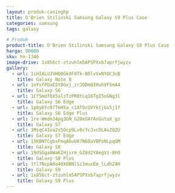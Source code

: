 ```yaml
---
layout: produk-casinghp
title: O'Brien Stilinski Samsung Galaxy S9 Plus Case
categories: samsung
tags: galaxy

# Produk
product-title: O'Brien Stilinski Samsung Galaxy S9 Plus Case
harga: 90000
sku: hn-1346
image-drive: 1x856ct-ztzuhlm5APSPXxb7aprfjwyzv
gallery:
  - url: 1iHIALUJVHQ0Gk9F8Tk-B0lvVxNYOC3cB
    title: Galaxy Note 8
  - url: 1nYsfPDaE5tDGxj_zrJQDmQIHuhVF5mA4
    title: Galaxy S6
  - url: 1Cf5mdfOX5alzTzPR0tLq16TgI5oGNg3l
    title: Galaxy S6 Edge
  - url: 1p8y6Yc07TmH5a_c1ATOcQVYktjGs5j1f
    title: Galaxy S6 Edge Plus
  - url: 1re-Wmdm34pg3GN_G2OeUAYAxGutuX_gz
    title: Galaxy S7
  - url: 1MsqC4Ioa2s5Ocp9Lv0cYcJxcDLAuZQZU
    title: Galaxy S7 Edge
  - url: 15KBNTCgbxFmqA6uU67N68uVBPoNLpqGM
    title: Galaxy S8
  - url: 19dSGga0WaKIHjsrm_GZ8d2YAegVz-8hO
    title: Galaxy S8 Plus
  - url: 1tl7NspA6o4OX0BNlSi1muxEm_lLdhZ4H
    title: Galaxy S9
  - url: 1x856ct-ztzuhlm5APSPXxb7aprfjwyzv
    title: Galaxy S9 Plus
---
```

